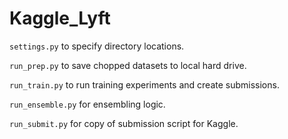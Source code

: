 # Kaggle_Lyft

``settings.py`` to specify directory locations.

``run_prep.py`` to save chopped datasets to local hard drive.

``run_train.py`` to run training experiments and create submissions.

``run_ensemble.py`` for ensembling logic.

``run_submit.py`` for copy of submission script for Kaggle.

